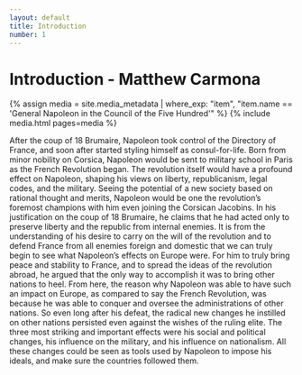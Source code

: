 ```yaml
---
layout: default
title: Introduction
number: 1
---
```

# Introduction - Matthew Carmona


{% assign media = site.media_metadata | where_exp: "item", "item.name == 'General Napoleon in the Council of the Five Hundred'" %}
{% include media.html pages=media %}


After the coup of 18 Brumaire, Napoleon took control of the Directory of France, and soon after started styling himself as consul-for-life. Born from minor nobility on Corsica, Napoleon would be sent to military school in Paris as the French Revolution began. The revolution itself would have a profound effect on Napoleon, shaping his views on liberty, republicanism, legal codes, and the military. Seeing the potential of a new society based on rational thought and merits, Napoleon would be one the revolution’s foremost champions with him even joining the Corsican Jacobins. In his justification on the coup of 18 Brumaire, he claims that he had acted only to preserve liberty and the republic from internal enemies. It is from the understanding of his desire to carry on the will of the revolution and to defend France from all enemies foreign and domestic that we can truly begin to see what Napoleon’s effects on Europe were. For him to truly bring peace and stability to France, and to spread the ideas of the revolution abroad, he argued that the only way to accomplish it was to bring other nations to heel. From here, the reason why Napoleon was able to have such an impact on Europe, as compared to say the French Revolution, was because he was able to conquer and oversee the administrations of other nations. So even long after his defeat, the radical new changes he instilled on other nations persisted even against the wishes of the ruling elite. The three most striking and important effects were his social and political changes, his influence on the military, and his influence on nationalism. All these changes could be seen as tools used by Napoleon to impose his ideals, and make sure the countries followed them. 


